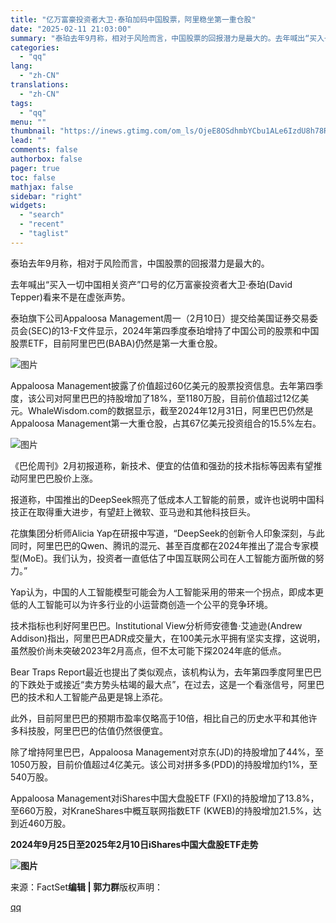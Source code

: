 ```yaml
---
title: "亿万富豪投资者大卫·泰珀加码中国股票，阿里稳坐第一重仓股"
date: "2025-02-11 21:03:00"
summary: "泰珀去年9月称，相对于风险而言，中国股票的回报潜力是最大的。去年喊出“买入一切中国相关资产”口号的亿..."
categories:
  - "qq"
lang:
  - "zh-CN"
translations:
  - "zh-CN"
tags:
  - "qq"
menu: ""
thumbnail: "https://inews.gtimg.com/om_ls/OjeE8OSdhmbYCbu1ALe6IzdU8h78RyW7fA2CY3b6ckXF0AA_640360/0"
lead: ""
comments: false
authorbox: false
pager: true
toc: false
mathjax: false
sidebar: "right"
widgets:
  - "search"
  - "recent"
  - "taglist"
---
```


泰珀去年9月称，相对于风险而言，中国股票的回报潜力是最大的。

去年喊出“买入一切中国相关资产”口号的亿万富豪投资者大卫·泰珀(David Tepper)看来不是在虚张声势。

泰珀旗下公司Appaloosa Management周一（2月10日）提交给美国证券交易委员会(SEC)的13-F文件显示，2024年第四季度泰珀增持了中国公司的股票和中国股票ETF，目前阿里巴巴(BABA)仍然是第一大重仓股。

![图片](https://inews.gtimg.com/om_bt/ONF9rEMRnHk9KanrblzXXschRPlI34Q6dlA9bVa3S7IJcAA/641)

Appaloosa Management披露了价值超过60亿美元的股票投资信息。去年第四季度，该公司对阿里巴巴的持股增加了18%，至1180万股，目前价值超过12亿美元。WhaleWisdom.com的数据显示，截至2024年12月31日，阿里巴巴仍然是Appaloosa Management第一大重仓股，占其67亿美元投资组合的15.5%左右。

![图片](https://inews.gtimg.com/om_bt/OMZKP2frdF1kU2FRMwDWCF1QeRjEzdfTI4ONnNZVKL1LQAA/641)

《巴伦周刊》2月初报道称，新技术、便宜的估值和强劲的技术指标等因素有望推动阿里巴巴股价上涨。

报道称，中国推出的DeepSeek照亮了低成本人工智能的前景，或许也说明中国科技正在取得重大进步，有望赶上微软、亚马逊和其他科技巨头。

花旗集团分析师Alicia Yap在研报中写道，“DeepSeek的创新令人印象深刻，与此同时，阿里巴巴的Qwen、腾讯的混元、甚至百度都在2024年推出了混合专家模型(MoE)。我们认为，投资者一直低估了中国互联网公司在人工智能方面所做的努力。”

Yap认为，中国的人工智能模型可能会为人工智能采用的带来一个拐点，即成本更低的人工智能可以为许多行业的小运营商创造一个公平的竞争环境。

技术指标也利好阿里巴巴。Institutional View分析师安德鲁·艾迪逊(Andrew Addison)指出，阿里巴巴ADR成交量大，在100美元水平拥有坚实支撑，这说明，虽然股价尚未突破2023年2月高点，但不太可能下探2024年底的低点。

Bear Traps Report最近也提出了类似观点，该机构认为，去年第四季度阿里巴巴的下跌处于或接近“卖方势头枯竭的最大点”，在过去，这是一个看涨信号，阿里巴巴的技术和人工智能产品更是锦上添花。

此外，目前阿里巴巴的预期市盈率仅略高于10倍，相比自己的历史水平和其他许多科技股，阿里巴巴的估值仍然很便宜。

除了增持阿里巴巴，Appaloosa Management对京东(JD)的持股增加了44%，至1050万股，目前价值超过4亿美元。该公司对拼多多(PDD)的持股增加约1%，至540万股。

Appaloosa Management对iShares中国大盘股ETF (FXI)的持股增加了13.8%，至660万股，对KraneShares中概互联网指数ETF (KWEB)的持股增加21.5%，达到近460万股。

**2024年9月25日至2025年2月10日iShares中国大盘股ETF走势**

**![图片](https://inews.gtimg.com/om_bt/OUEf4_65nIp7UkqZ-OnQKN6ZHEEkRMM53dHbM0qTkZ37YAA/641)**  


来源：FactSet**编辑 | 郭力群**版权声明：

[qq](https://new.qq.com/rain/a/20250211A08FMZ00)
